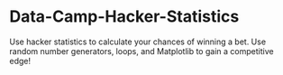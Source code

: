 # Data-Camp-Hacker-Statistics
Use hacker statistics to calculate your chances of winning a bet. Use random number generators, loops, and Matplotlib to gain a competitive edge!
